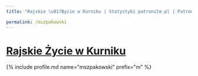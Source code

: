 ```yaml
---
title: "Rajskie \u017Bycie w Kurniku | Statystyki patronite.pl | Patromierz"

permalink: /mszpakowski
---
```


# [Rajskie Życie w Kurniku](https://patronite.pl/mszpakowski)

{% include profile.md name="mszpakowski" prefix="m" %}

